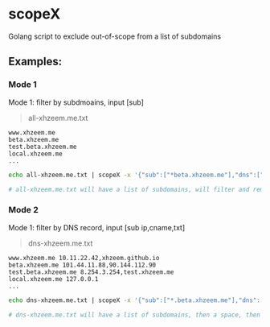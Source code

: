 # scopeX
Golang script to exclude out-of-scope from a list of subdomains

## Examples:

### Mode 1
Mode 1: filter by subdmoains, input [sub]

> all-xhzeem.me.txt
```
www.xhzeem.me
beta.xhzeem.me
test.beta.xhzeem.me
local.xhzeem.me
...
```

```bash
echo all-xhzeem.me.txt | scopeX -x '{"sub":["*beta.xhzeem.me"],"dns":["8.254.3.254", "cnm.github.com"]}' -m 1

# all-xhzeem.me.txt will have a list of subdomains, will filter and remove anything maches ^*.beta.xhzeem.me$
```

### Mode 2
Mode 1: filter by DNS record, input [sub ip,cname,txt]

> dns-xhzeem.me.txt
```
www.xhzeem.me 10.11.22.42,xhzeem.github.io
beta.xhzeem.me 101.44.11.88,90.144.112.90
test.beta.xhzeem.me 8.254.3.254,test.xhzeem.me
local.xhzeem.me 127.0.0.1
...
```

```bash
echo dns-xhzeem.me.txt | scopeX -x '{"sub":["*.beta.xhzeem.me"],"dns":["8.254.3.254", "cnm.github.com"]}' -m 2

# dns-xhzeem.me.txt will have a list of subdomains, then a space, then a comma separated DNS records, will filter and remove any in the list ["8.254.3.254", "cnm.github.com"]
```